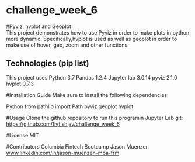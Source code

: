 # challenge_week_6
#Pyviz, hvplot and Geoplot  
This project demonstrates how to use Pyviz in order to make plots in python more dynamic.  Specifically,hvplot is 
used as well as geoplot in order to make use of hover, geo, zoom and other functions.  

## Technologies (pip list)
This project uses Python 3.7
Pandas 1.2.4
Jupyter lab 3.0.14
pyviz 2.1.0
hvplot 0.7.3



#Installation Guide
Make sure to install the following dependencies:

Python 
from pathlib import Path
pyviz
geoplot
hvplot


#Usage
Clone the github repository to run this programin Jupyter Lab 
git:  https://github.com/flyfishjay/challenge_week_6


#License
MIT

#Contributors 
Columbia Fintech Bootcamp
Jason Muenzen www.linkedin.com/in/jason-muenzen-mba-frm
